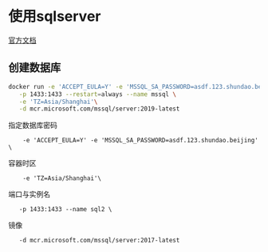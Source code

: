 # 使用sqlserver

[官方文档](https://docs.microsoft.com/zh-cn/sql/linux/quickstart-install-connect-docker?view=sql-server-2017&pivots=cs1-bash)

## 创建数据库


```bash
docker run -e 'ACCEPT_EULA=Y' -e 'MSSQL_SA_PASSWORD=asdf.123.shundao.beijing' \
   -p 1433:1433 --restart=always --name mssql \
   -e 'TZ=Asia/Shanghai'\
   -d mcr.microsoft.com/mssql/server:2019-latest
```
指定数据库密码

```
    -e 'ACCEPT_EULA=Y' -e 'MSSQL_SA_PASSWORD=asdf.123.shundao.beijing' \
```


容器时区
```
    -e 'TZ=Asia/Shanghai'\
```

端口与实例名

```
   -p 1433:1433 --name sql2 \
```

镜像

```
   -d mcr.microsoft.com/mssql/server:2017-latest
```
